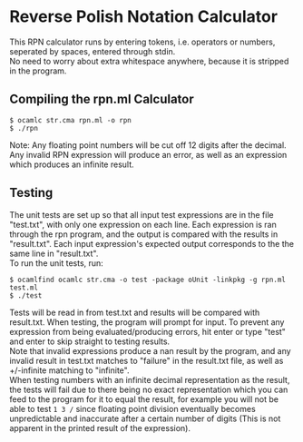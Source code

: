 # Reverse Polish Notation Calculator #
This RPN calculator runs by entering tokens, i.e. operators or numbers, seperated by spaces, entered through stdin.\
No need to worry about extra whitespace anywhere, because it is stripped in the program.
## Compiling the rpn.ml Calculator ##
```console
$ ocamlc str.cma rpn.ml -o rpn
$ ./rpn
```
Note: Any floating point numbers will be cut off 12 digits after the decimal.\
Any invalid RPN expression will produce an error, as well as an expression which produces an infinite result.
## Testing ##
The unit tests are set up so that all input test expressions are in the file "test.txt", with only one expression on each line. Each expression is ran through the rpn program, and the output is compared with the results in "result.txt". Each input expression's expected output corresponds to the the same line in "result.txt".\
To run the unit tests, run:
```console
$ ocamlfind ocamlc str.cma -o test -package oUnit -linkpkg -g rpn.ml test.ml
$ ./test
```
Tests will be read in from test.txt and results will be compared with result.txt.
When testing, the program will prompt for input. To prevent any expression from being evaluated/producing errors, hit enter or type "test" and enter to skip straight to testing results.\
Note that invalid expressions produce a nan result by the program, and any invalid result in test.txt matches to "failure" in the result.txt file, as well as +/-infinite matching to "infinite".\
When testing numbers with an infinite decimal representation as the result, the tests will fail due to there being no exact representation which you can feed to the program for it to equal the result, for example you will not be able to test `1 3 /`
since floating point division eventually becomes unpredictable and inaccurate after a certain number of digits (This is not apparent in the printed result of the expression).
